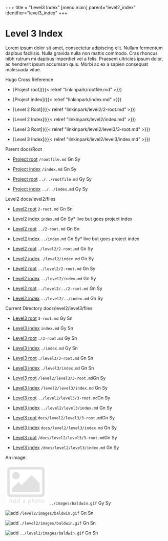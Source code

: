 +++
title = "Level3 Index"
[menu.main]
parent="level2_index"
identifier="level3_index"
+++

# Level 3 Index

Lorem ipsum dolor sit amet, consectetur adipiscing elit. Nullam fermentum dapibus facilisis. Nulla gravida nulla non mattis commodo. Cras rhoncus nibh rutrum mi dapibus imperdiet vel a felis. Praesent ultricies ipsum dolor, ac hendrerit ipsum accumsan quis. Morbi ac ex a sapien consequat malesuada vitae.


Hugo Cross Reference

* [Project root]({{< relref "linkinpark/rootfile.md" >}})
* [Project index]({{< relref "linkinpark/index.md" >}})

* [Level 2 Root]({{< relref "linkinpark/level2/2-root.md" >}})
* [Level 2 Index]({{< relref "linkinpark/level2/index.md" >}})

* [Level 3 Root]({{< relref "linkinpark/level2/level3/3-root.md" >}})
* [Level 3 Index]({{< relref "linkinpark/level2/level3/index.md" >}})

Parent docs/Root

* [Project root](/rootfile.md) `/rootfile.md` Gn Sy
* [Project index](/index.md) `/index.md` Gn Sy

* [Project root](../../rootfile.md) `../../rootfile.md` Gy Sy
* [Project index](../../index.md) `../../index.md`  Gy Sy

Level2 docs/level2/files

* [Level2 root](2-root.md) `2-root.md`  Gn Sn
* [Level2 index](index.md) `index.md`  Gn Sy* live but goes project index

* [Level2 root](../2-root.md) `../2-root.md`  Gn Sn
* [Level2 index](../index.md) `../index.md`  Gn Sy* live but goes project index

* [Level2 root](./level2/2-root.md) `./level2/2-root.md`  Gn Sy
* [Level2 index](./level2/index.md) `./level2/index.md`  Gn Sy

* [Level2 root](../level2/2-root.md) `../level2/2-root.md`  Gn Sy
* [Level2 index](../level2/index.md) `../level2/index.md`  Gn Sy

* [Level2 root](../level2/../2-root.md) `../level2/../2-root.md`  Gn Sy
* [Level2 index](../level2/../index.md) `../level2/../index.md`  Gn Sy

Current Directory docs/level2/level3/files

* [Level3 root](3-root.md) `3-root.md` Gy Sn
* [Level3 index](index.md) `index.md` Gy Sn

* [Level3 root](./3-root.md) `./3-root.md` Gy Sn
* [Level3 index](./index.md) `./index.md` Gy Sn

* [Level3 root](./level3/3-root.md) `./level3/3-root.md` Gn Sn
* [Level3 index](./level3/index.md) `./level3/index.md` Gn Sn

* [Level3 root](/level2/level3/3-root.md) `/level2/level3/3-root.md`Gn  Sy
* [Level3 index](/level2/level3/index.md) `/level2/level3/index.md` Gn  Sy

* [Level3 root](../level2/level3/3-root.md) `../level2/level3/3-root.md`Gn  Sy
* [Level3 index](../level2/level3/index.md) `../level2/level3/index.md` Gn  Sy

* [Level3 root](docs/level2/level3/3-root.md) `docs/level2/level3/3-root.md`Gn  Sy
* [Level3 index](docs/level2/level3/index.md) `docs/level2/level3/index.md` Gn  Sy

* [Level3 root](/docs/level2/level3/3-root.md) `/docs/level2/level3/3-root.md`Gn  Sy
* [Level3 index](/docs/level2/level3/index.md) `/docs/level2/level3/index.md` Gn  Sy

An image:

![add](../images/baldwin.gif) `../images/baldwin.gif` Gy Sy

![add](/level2/images/baldwin.gif) `/level2/images/baldwin.gif` Gn Sn

![add](./level2/images/baldwin.gif) `./level2/images/baldwin.gif` Gn Sn

![add](../level2/images/baldwin.gif) `../level2/images/baldwin.gif` Gn Sn
